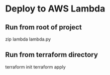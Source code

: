 # Deploy to AWS Lambda 
## Run from root of project
zip lambda lambda.py

## Run from terraform directory
terraform init
terraform apply